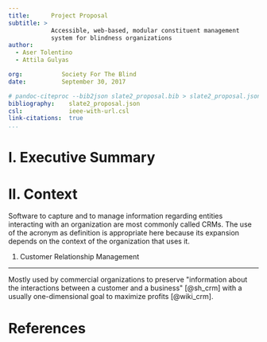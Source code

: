 ```yaml
---
title:      Project Proposal
subtitle: >
            Accessible, web-based, modular constituent management
            system for blindness organizations
author:
  - Aser Tolentino
  - Attila Gulyas

org:           Society For The Blind
date:          September 30, 2017

# pandoc-citeproc --bib2json slate2_proposal.bib > slate2_proposal.json
bibliography:    slate2_proposal.json
csl:             ieee-with-url.csl
link-citations:  true
...
```


I. Executive Summary
====================

II. Context
===========
Software to capture and to manage information regarding entities interacting with an organization are most commonly called CRMs. The use of the acronym as definition is appropriate here because its expansion depends on the context of the organization that uses it.

1. Customer Relationship Management
-----------------------------------

Mostly used by commercial organizations to preserve "information about the interactions between a customer and a business" [@sh_crm] with a usually one-dimensional goal to maximize profits [@wiki_crm].


References
==========
